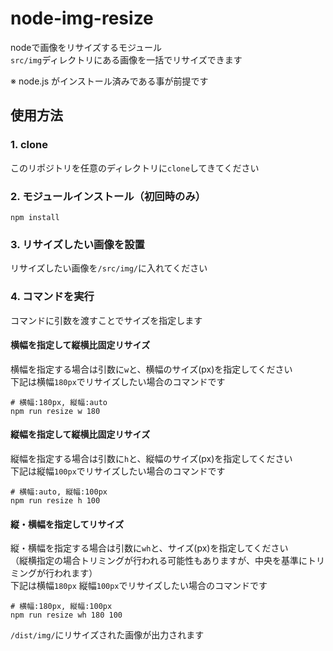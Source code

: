 # node-img-resize
nodeで画像をリサイズするモジュール  
`src/img`ディレクトリにある画像を一括でリサイズできます

※ node.js がインストール済みである事が前提です

## 使用方法

### 1. clone
このリポジトリを任意のディレクトリに`clone`してきてください

### 2. モジュールインストール（初回時のみ）
```bash= 
npm install 
```

### 3. リサイズしたい画像を設置
リサイズしたい画像を`/src/img/`に入れてください

### 4. コマンドを実行
コマンドに引数を渡すことでサイズを指定します

#### 横幅を指定して縦横比固定リサイズ
横幅を指定する場合は引数に`w`と、横幅のサイズ(px)を指定してください  
下記は横幅`180px`でリサイズしたい場合のコマンドです
```bash= 
# 横幅:180px, 縦幅:auto
npm run resize w 180
```

#### 縦幅を指定して縦横比固定リサイズ
縦幅を指定する場合は引数に`h`と、縦幅のサイズ(px)を指定してください  
下記は縦幅`100px`でリサイズしたい場合のコマンドです
```bash= 
# 横幅:auto, 縦幅:100px
npm run resize h 100
```

#### 縦・横幅を指定してリサイズ
縦・横幅を指定する場合は引数に`wh`と、サイズ(px)を指定してください  
（縦横指定の場合トリミングが行われる可能性もありますが、中央を基準にトリミングが行われます）  
下記は横幅`180px` 縦幅`100px`でリサイズしたい場合のコマンドです
```bash= 
# 横幅:180px, 縦幅:100px
npm run resize wh 180 100
```

`/dist/img/`にリサイズされた画像が出力されます
